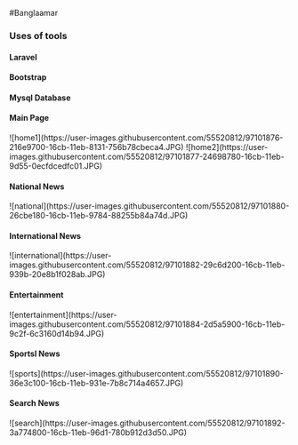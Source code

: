 #Banglaamar
<h3>Uses of tools</h3>
<h4>Laravel</h4>
<h4>Bootstrap</h4>
<h4>Mysql Database</h4>
<h4>Main Page</h4>
![home1](https://user-images.githubusercontent.com/55520812/97101876-216e9700-16cb-11eb-8131-756b78cbeca4.JPG)
![home2](https://user-images.githubusercontent.com/55520812/97101877-24698780-16cb-11eb-9d55-0ecfdcedfc01.JPG)
<h4>National News</h4>
![national](https://user-images.githubusercontent.com/55520812/97101880-26cbe180-16cb-11eb-9784-88255b84a74d.JPG)
<h4>International News</h4>
![international](https://user-images.githubusercontent.com/55520812/97101882-29c6d200-16cb-11eb-939b-20e8b1f028ab.JPG)
<h4>Entertainment</h4>
![entertainment](https://user-images.githubusercontent.com/55520812/97101884-2d5a5900-16cb-11eb-9c2f-6c3160d14b94.JPG)
<h4>Sportsl News</h4>
![sports](https://user-images.githubusercontent.com/55520812/97101890-36e3c100-16cb-11eb-931e-7b8c714a4657.JPG)
<h4>Search News</h4>
![search](https://user-images.githubusercontent.com/55520812/97101892-3a774800-16cb-11eb-96d1-780b912d3d50.JPG)

